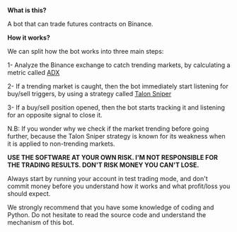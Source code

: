 **What is this?**

A bot that can trade futures contracts on Binance.

**How it works?**

We can split how the bot works into three main steps:

1- Analyze the Binance exchange to catch trending markets, by calculating a metric called [ADX](https://www.investopedia.com/articles/trading/07/adx-trend-indicator.asp)

2- If a trending market is caught, then the bot immediately start listening for buy/sell triggers, by using a strategy called [Talon Sniper](https://www.tradingview.com/script/Kt8v4HcD-Talon-Sniper-v1/)

3- If a buy/sell position opened, then the bot starts tracking it and listening for an opposite signal to close it.

N.B: If you wonder why we check if the market trending before going further, because the Talon Sniper strategy is known for its weakness when it is applied to non-trending markets.


**USE THE SOFTWARE AT YOUR OWN RISK. I'M NOT RESPONSIBLE FOR THE TRADING RESULTS. DON'T RISK MONEY YOU CAN'T LOSE.**

Always start by running your account in test trading mode, and don't commit money before you understand how it works and what profit/loss you should expect.

We strongly recommend that you have some knowledge of coding and Python. Do not hesitate to read the source code and understand the mechanism of this bot.

